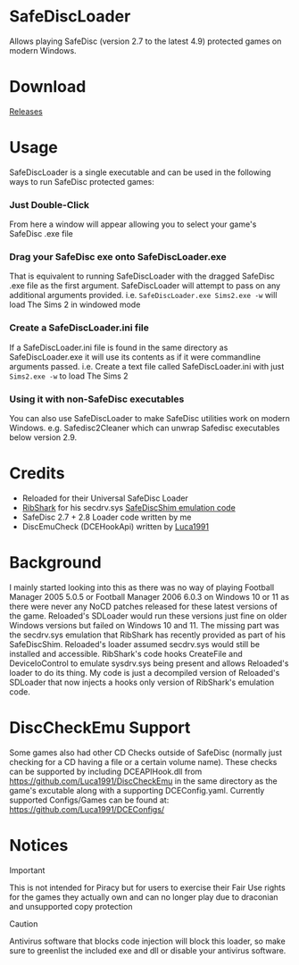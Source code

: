 # SafeDiscLoader
 Allows playing SafeDisc (version 2.7 to the latest 4.9) protected games on modern Windows. 

# Download
[Releases](https://github.com/nckstwrt/SafeDiscLoader/releases)

# Usage
SafeDiscLoader is a single executable and can be used in the following ways to run SafeDisc protected games:

### Just Double-Click
From here a window will appear allowing you to select your game's SafeDisc .exe file
### Drag your SafeDisc exe onto SafeDiscLoader.exe
That is equivalent to running SafeDiscLoader with the dragged SafeDisc .exe file as the first argument. SafeDiscLoader will attempt to pass on any additional arguments provided. i.e. `SafeDiscLoader.exe Sims2.exe -w` will load The Sims 2 in windowed mode
### Create a SafeDiscLoader.ini file
If a SafeDiscLoader.ini file is found in the same directory as SafeDiscLoader.exe it will use its contents as if it were commandline arguments passed. i.e. Create a text file called SafeDiscLoader.ini with just `Sims2.exe -w` to load The Sims 2
### Using it with non-SafeDisc executables
You can also use SafeDiscLoader to make SafeDisc utilities work on modern Windows. e.g. Safedisc2Cleaner which can unwrap Safedisc executables below version 2.9.

# Credits
*  Reloaded for their Universal SafeDisc Loader
*  [RibShark](https://twitter.com/RibShark) for his secdrv.sys [SafeDiscShim emulation code](https://github.com/RibShark/SafeDiscShim)
* SafeDisc 2.7 + 2.8 Loader code written by me
* DiscEmuCheck (DCEHookApi) written by [Luca1991](https://github.com/Luca1991/DiscCheckEmu)

# Background
I mainly started looking into this as there was no way of playing Football Manager 2005 5.0.5 or Football Manager 2006 6.0.3 on Windows 10 or 11 as there were never any NoCD patches released for these latest versions of the game. Reloaded's SDLoader would run these versions just fine on older Windows versions but failed on Windows 10 and 11. The missing part was the secdrv.sys emulation that RibShark has recently provided as part of his SafeDiscShim. Reloaded's loader assumed secdrv.sys would still be installed and accessible. RibShark's code hooks CreateFile and DeviceIoControl to emulate sysdrv.sys being present and allows Reloaded's loader to do its thing. My code is just a decompiled version of Reloaded's SDLoader that now injects a hooks only version of RibShark's emulation code.

# DiscCheckEmu Support
Some games also had other CD Checks outside of SafeDisc (normally just checking for a CD having a file or a certain volume name). These checks can be supported by including DCEAPIHook.dll from https://github.com/Luca1991/DiscCheckEmu in the same directory as the game's excutable along with a supporting DCEConfig.yaml. Currently supported Configs/Games can be found at: https://github.com/Luca1991/DCEConfigs/
 
 # Notices
> [!IMPORTANT]
> This is not intended for Piracy but for users to exercise their Fair Use rights for the games they actually own and can no longer play due to draconian and unsupported copy protection

> [!CAUTION]
> Antivirus software that blocks code injection will block this loader, so make sure to greenlist the included exe and dll or disable your antivirus software.
